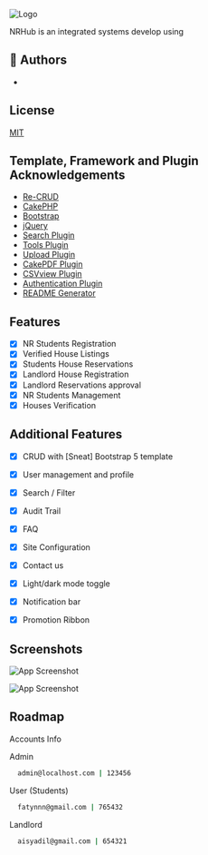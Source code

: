 ![Logo](https://github.com/recrud/blob/2.x/webroot/img/ss/banner.jpg)

NRHub is an integrated systems develop using 

## 🚀 Authors

-   

## License

[MIT](https://choosealicense.com/licenses/mit/)

## Template, Framework and Plugin Acknowledgements

-   [Re-CRUD](https://github.com/Asyraf-wa/recrud)
-   [CakePHP](https://cakephp.org)
-   [Bootstrap](https://getbootstrap.com)
-   [jQuery](https://ajax.googleapis.com/ajax/libs/jquery/3.6.0/jquery.min.js)
-   [Search Plugin](https://github.com/FriendsOfCake/search)
-   [Tools Plugin](https://github.com/dereuromark/cakephp-tools)
-   [Upload Plugin](https://github.com/FriendsOfCake/cakephp-upload)
-   [CakePDF Plugin](https://github.com/FriendsOfCake/CakePdf)
-   [CSVview Plugin](https://github.com/FriendsOfCake/cakephp-csvview)
-   [Authentication Plugin](https://github.com/cakephp/authentication)
-   [README Generator](https://readme.so/editor)


## Features

-  [x] NR Students Registration
-  [x] Verified House Listings 
-  [x] Students House Reservations 
-  [x] Landlord House Registration 
-  [x] Landlord Reservations approval 
-  [x] NR Students Management
-  [x] Houses Verification 

## Additional Features

-   [x] CRUD with [Sneat] Bootstrap 5 template
-   [x] User management and profile
-   [x] Search / Filter
-   [x] Audit Trail
-   [x] FAQ
-   [x] Site Configuration
-   [x] Contact us
-   [x] Light/dark mode toggle 
-   [x] Notification bar
-   [x] Promotion Ribbon


## Screenshots

![App Screenshot](https://github.com/Asyraf-wa/recrud/blob/2.x/webroot/img/ss/ReCRUD_Dashboard.png)

![App Screenshot](https://github.com/Asyraf-wa/recrud/blob/2.x/webroot/img/ss/ReCRUD_Setting.png)

## Roadmap

Accounts Info

Admin 
```bash
  admin@localhost.com | 123456
```

User (Students)
```bash
  fatynnn@gmail.com | 765432
```

Landlord
```bash
  aisyadil@gmail.com | 654321
```
